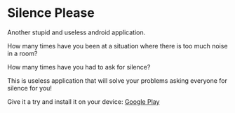 Silence Please
======================

Another stupid and useless android application.

How many times have you been at a situation where there is too much noise in a room? 

How many times have you had to ask for silence?

This is useless application that will solve your problems asking everyone for silence for you!

Give it a try and install it on your device: [Google Play](https://play.google.com/store/apps/details?id=pt.smart.thought.silence.please)